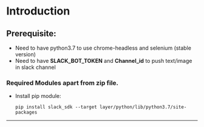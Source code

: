 # Introduction


## Prerequisite:
- Need to have python3.7 to use chrome-headless and selenium (stable version)
- Need to have **SLACK_BOT_TOKEN** and **Channel_id** to push text/image in slack channel


### Required Modules apart from zip file.
- Install pip module:

	`pip install slack_sdk --target layer/python/lib/python3.7/site-packages`

--- 
